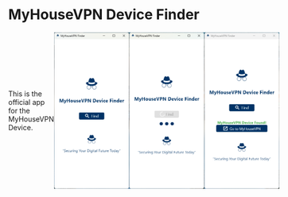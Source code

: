 # MyHouseVPN Device Finder

<div style="display: flex; align-items: center;">
  <p style="flex: 1;">
    This is the official app for the MyHouseVPN Device.
  </p>
  <img src="./app_images/windows/1.png" alt="Image 1" width="30%" />
  <img src="./app_images/windows/2.png" alt="Image 2" width="30%" />
  <img src="./app_images/windows/3.png" alt="Image 3" width="30%" />
</div>

